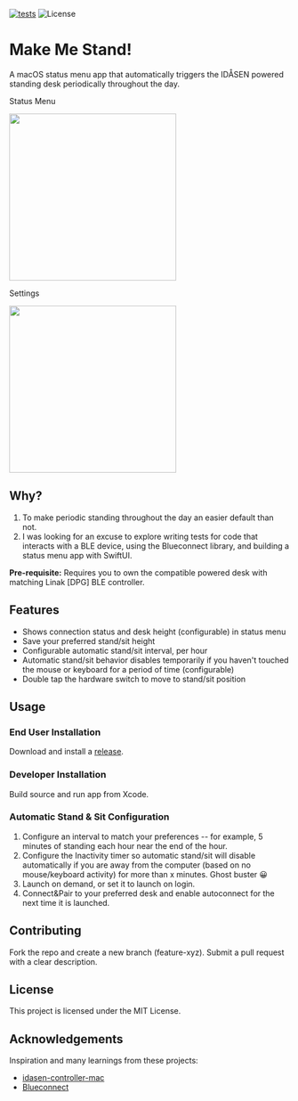 [![tests](https://github.com/mattorb/MakeMeStand/actions/workflows/unittest.yml/badge.svg?q=1)](https://github.com/mattorb/MakeMeStand/actions/workflows/unittest.yml)
![License](https://img.shields.io/github/license/mattorb/MakeMeStand)

# Make Me Stand!
A macOS status menu app that automatically triggers the IDÅSEN powered standing desk periodically throughout the day.

Status Menu

<img src="https://github.com/user-attachments/assets/b0a4a86d-75fc-47f0-bc48-a2fcee20abb3" width="300">

Settings

<img src="https://github.com/user-attachments/assets/a448649c-ea32-46db-921a-168c3473de88" width="300">

## Why?
1. To make periodic standing throughout the day an easier default than not.
1. I was looking for an excuse to explore writing tests for code that interacts with a BLE device, using the Blueconnect library, and building a status menu app with SwiftUI.

**Pre-requisite:** Requires you to own the compatible powered desk with matching Linak [DPG] BLE controller.

## Features
- Shows connection status and desk height (configurable) in status menu
- Save your preferred stand/sit height
- Configurable automatic stand/sit interval, per hour
- Automatic stand/sit behavior disables temporarily if you haven't touched the mouse or keyboard for a period of time (configurable)
- Double tap the hardware switch to move to stand/sit position

## Usage
### End User Installation
Download and install a [release](https://github.com/mattorb/MakeMeStand/releases).

### Developer Installation
Build source and run app from Xcode.

### Automatic Stand & Sit Configuration
1. Configure an interval to match your preferences -- for example, 5 minutes of standing each hour near the end of the hour.
1. Configure the Inactivity timer so automatic stand/sit will disable automatically if you are away from the computer (based on no mouse/keyboard activity) for more than x minutes.  Ghost buster 😀
1. Launch on demand, or set it to launch on login.
1. Connect&Pair to your preferred desk and enable autoconnect for the next time it is launched.

## Contributing
Fork the repo and create a new branch (feature-xyz).
Submit a pull request with a clear description.

## License
This project is licensed under the MIT License.

## Acknowledgements
Inspiration and many learnings from these projects:
- [idasen-controller-mac](https://github.com/DWilliames/idasen-controller-mac)
- [Blueconnect](https://github.com/danielepantaleone/BlueConnect)
